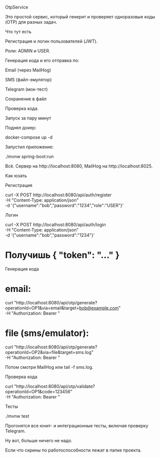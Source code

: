 OtpService

Это простой сервис, который генерит и проверяет одноразовые коды (OTP) для разных задач.

Что тут есть

Регистрация и логин пользователей (JWT).

Роли: ADMIN и USER.

Генерация кода и его отправка по:

Email (через MailHog)

SMS (файл-эмулятор)

Telegram (мок-тест)

Сохранение в файл

Проверка кода.

Запуск за пару минут

Поднял докер:

docker-compose up -d

Запустил приложение:

./mvnw spring-boot:run

Всё. Сервер на http://localhost:8080, MailHog на http://localhost:8025.

Как юзать

Регистрация

curl -X POST http://localhost:8080/api/auth/register \
  -H "Content-Type: application/json" \
  -d '{"username":"bob","password":"1234","role":"USER"}'

Логин

curl -X POST http://localhost:8080/api/auth/login \
  -H "Content-Type: application/json" \
  -d '{"username":"bob","password":"1234"}'
# Получишь { "token": "..." }

Генерация кода

# email:
curl "http://localhost:8080/api/otp/generate?operationId=OP1&via=email&target=bob@example.com" \
  -H "Authorization: Bearer <TOKEN>"
# file (sms/emulator):
curl "http://localhost:8080/api/otp/generate?operationId=OP2&via=file&target=sms.log" \
  -H "Authorization: Bearer <TOKEN>"

Потом смотри MailHog или tail -f sms.log.

Проверка кода

curl "http://localhost:8080/api/otp/validate?operationId=OP1&code=123456" \
  -H "Authorization: Bearer <TOKEN>"

Тесты

./mvnw test

Прогонятся все юнит- и интеграционные тесты, включая проверку Telegram.

Ну вот, больше ничего не надо.

Если что скрины по работоспособности лежат в папке проекта.